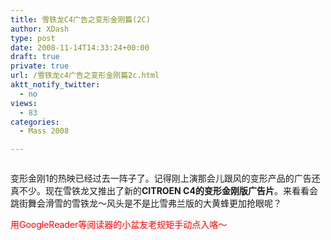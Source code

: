 ```yaml
---
title: 雪铁龙C4广告之变形金刚篇(2C)
author: XDash
type: post
date: 2008-11-14T14:33:24+00:00
draft: true
private: true
url: /雪铁龙c4广告之变形金刚篇2c.html
aktt_notify_twitter:
  - no
views:
  - 83
categories:
  - Mass 2008

---
```

<p style="text-align: center">
  <img decoding="async" src="http://www.xdash.cn/attachments/month_0811/n20081114223244.jpg" alt="" />
</p>

变形金刚1的热映已经过去一阵子了。记得刚上演那会儿跟风的变形产品的广告还真不少。现在雪铁龙又推出了新的**CITROEN C4的变形金刚版广告片**。来看看会跳街舞会滑雪的雪铁龙～风头是不是比雪弗兰版的大黄蜂更加抢眼呢？

<span style="color: #ff0000">用GoogleReader等阅读器的小盆友老规矩手动点入咯～</span>

<p style="text-align: center">
</p>